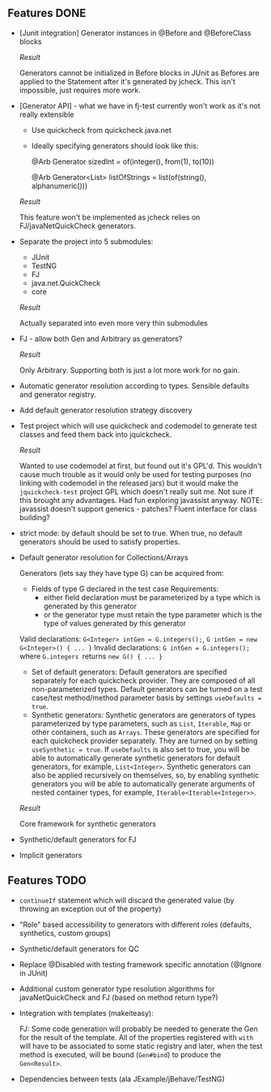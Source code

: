 ## Features DONE
* [Junit integration] Generator instances in @Before and @BeforeClass blocks

    *Result*

    Generators cannot be initialized in Before blocks in JUnit as Befores are
    applied to the Statement after it's generated by jcheck. This isn't
    impossible, just requires more work.

* [Generator API] - what we have in fj-test currently won't work as it's not really extensible
    * Use quickcheck from quickcheck.java.net
    * Ideally specifying generators should look like this:

        @Arb
        Generator<Integer> sizedInt = of(integer(), from(1), to(10))

        @Arb
        Generator<List<String>> listOfStrings = list(of(string(), alphanumeric()))

    *Result*

    This feature won't be implemented as jcheck relies on FJ/javaNetQuickCheck generators.

* Separate the project into 5 submodules:
    - JUnit
    - TestNG
    - FJ
    - java.net.QuickCheck
    - core

    *Result*

    Actually separated into even more very thin submodules

* FJ - allow both Gen and Arbitrary as generators?

    *Result*

    Only Arbitrary. Supporting both is just a lot more work for no gain.

* Automatic generator resolution according to types. Sensible defaults and generator registry.

* Add default generator resolution strategy discovery

* Test project which will use quickcheck and codemodel to generate test classes and feed them back into jquickcheck.

    *Result*

    Wanted to use codemodel at first, but found out it's GPL'd. This wouldn't
    cause much trouble as it would only be used for testing purposes (no
    linking with codemodel in the released jars) but it would make the
    `jquickcheck-test` project GPL which doesn't really suit me.
    Not sure if this brought any advantages. Had fun exploring javassist anyway.
    NOTE: javassist doesn't support generics - patches? Fluent interface for class building?

* strict mode: by default should be set to true. When true, no default generators should be used to satisfy properties.

* Default generator resolution for Collections/Arrays

    Generators (lets say they have type G) can be acquired from:

    * Fields of type G declared in the test case
        Requirements:
        - either field declaration must be parameterized by a type which is generated by this generator
        - or the generator type must retain the type parameter which is the type of values generated by this generator

    Valid declarations: `G<Integer> intGen = G.integers();`, `G intGen = new G<Integer>() { ... }`
    Invalid declarations: `G intGen = G.integers();` where `G.integers `returns `new G() { ... }`

    * Set of default generators:
        Default generators are specified separately for each quickcheck
        provider. They are composed of all non-parameterized types.  Default
        generators can be turned on a test case/test method/method parameter
        basis by settings `useDefaults = true`.
    * Synthetic generators:
        Synthetic generators are generators of types parameterized by type
        parameters, such as `List`, `Iterable`, `Map` or other containers, such
        as `Arrays`. These generators are specified for each quickcheck
        provider separately. They are turned on by setting `useSynthetic =
        true`. If `useDefaults` is also set to true, you will be able to
        automatically generate synthetic generators for default generators, for
        example, `List<Integer>`.  Synthetic generators can also be applied
        recursively on themselves, so, by enabling synthetic generators you
        will be able to automatically generate arguments of nested container
        types, for example, `Iterable<Iterable<Integer>>`.

    *Result*

    Core framework for synthetic generators

* Synthetic/default generators for FJ

* Implicit generators

## Features TODO

* `continueIf` statement which will discard the generated value (by throwing an exception out of the property)

* "Role" based accessibility to generators with different roles (defaults, synthetics, custom groups)

* Synthetic/default generators for QC

* Replace @Disabled with testing framework specific annotation (@Ignore in JUnit)

* Additional custom generator type resolution algorithms for javaNetQuickCheck and FJ (based on method return type?)

* Integration with templates (makeiteasy):

    FJ: Some code generation will probably be needed to generate the Gen for
    the result of the template.  All of the properties registered with `with`
    will have to be associated to some static registry and later, when the test
    method is executed, will be bound (`Gen#bind`) to produce the
    `Gen<Result>`.

* Dependencies between tests (ala JExample/jBehave/TestNG)
